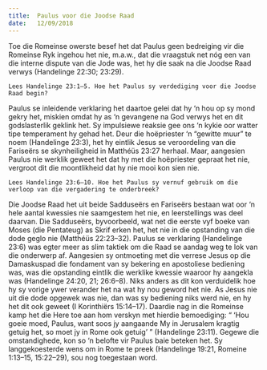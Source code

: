 ```yaml
---
title:  Paulus voor die Joodse Raad
date:   12/09/2018
---
```


Toe die Romeinse owerste besef het dat Paulus geen bedreiging vir die Romeinse Ryk ingehou het nie, m.a.w., dat die vraagstuk net nóg een van die interne dispute van die Jode was, het hy die saak na die Joodse Raad verwys (Handelinge 22:30; 23:29).

`Lees Handelinge 23:1–5. Hoe het Paulus sy verdediging voor die Joodse Raad begin?`

Paulus se inleidende verklaring het daartoe gelei dat hy ‘n hou op sy mond gekry het, miskien omdat hy as ‘n gevangene na God verwys het en dit godslasterlik geklink het. Sy impulsiewe reaksie gee ons ‘n kykie oor watter tipe temperament hy gehad het. Deur die hoëpriester ‘n “gewitte muur” te noem (Handelinge 23:3), het hy eintlik Jesus se veroordeling van die Fariseërs se skynheiligheid in Matthéüs 23:27 herhaal. Maar, aangesien Paulus nie werklik geweet het dat hy met die hoëpriester gepraat het nie, vergroot dit die moontlikheid dat hy nie mooi kon sien nie.

`Lees Handelinge 23:6–10. Hoe het Paulus sy vernuf gebruik om die verloop van die vergadering te onderbreek?`

Die Joodse Raad het uit beide Sadduseërs en Fariseërs bestaan wat oor ‘n hele aantal kwessies nie saamgestem het nie, en leerstellings was deel daarvan. Die Sadduseërs, byvoorbeeld, wat net die eerste vyf boeke van Moses (die Pentateug) as Skrif erken het, het nie in die opstanding van die dode geglo nie (Matthéüs 22:23–32). Paulus se verklaring (Handelinge 23:6) was egter meer as slim taktiek om die Raad se aandag weg te lok van die onderwerp af. Aangesien sy ontmoeting met die verrese Jesus op die Damaskuspad die fondament van sy bekering en apostoliese bediening was, was die opstanding eintlik die werklike kwessie waaroor hy aangekla was (Handelinge 24:20, 21; 26:6–8). Niks anders as dit kon verduidelik hoe hy sy vorige ywer verander het na wat hy nou geword het nie. As Jesus nie uit die dode opgewek was nie, dan was sy bediening niks werd nie, en hy het dit ook geweet (I Korinthiërs 15:14–17). Daardie nag in die Romeinse kamp het die Here toe aan hom verskyn met hierdie bemoediging: “ ‘Hou goeie moed, Paulus, want soos jy aangaande My in Jerusalem kragtig getuig het, so moet jy in Rome ook getuig’ ” (Handelinge 23:11). Gegewe die omstandighede, kon so ‘n belofte vir Paulus baie beteken het. Sy langgekoesterde wens om in Rome te preek (Handelinge 19:21, Romeine 1:13–15, 15:22–29), sou nog toegestaan word.